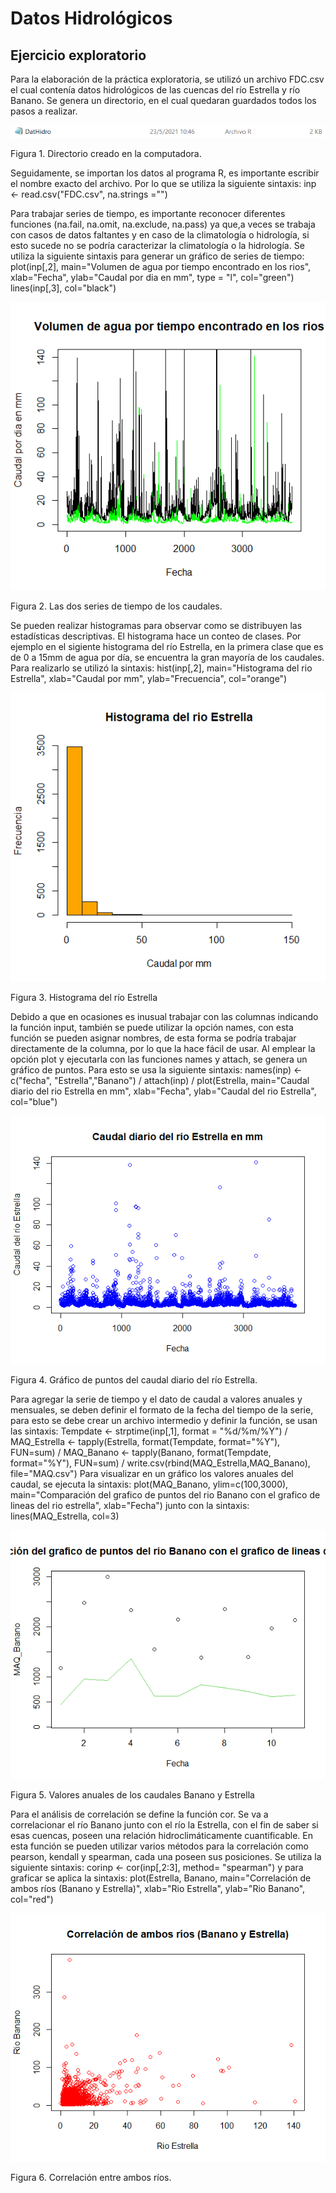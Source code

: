 # Datos Hidrológicos

## Ejercicio exploratorio

Para la elaboración de la práctica exploratoria, se utilizó un archivo FDC.csv el cual contenía datos hidrológicos de las cuencas del río Estrella y río Banano. Se genera un directorio, en el cual quedaran guardados todos los pasos a realizar.

![](Directorio.PNG)

Figura 1. Directorio creado en la computadora.

Seguidamente, se importan los datos al programa R, es importante escribir el nombre exacto del archivo. Por lo que se utiliza la siguiente sintaxis: inp <- read.csv("FDC.csv", na.strings ="")

Para trabajar series de tiempo, es importante reconocer diferentes funciones (na.fail, na.omit, na.exclude, na.pass) ya que,a veces se trabaja con casos de datos faltantes y en caso de la climatología o hidrología, si esto sucede no se podría caracterizar la climatología o la hidrología. Se utiliza la siguiente sintaxis para generar un gráfico de series de tiempo: plot(inp[,2], main="Volumen de agua por tiempo encontrado en los rios", xlab="Fecha", ylab="Caudal por dia en mm", type = "l", col="green")
lines(inp[,3], col="black")

![](Volumen.png)

Figura 2. Las dos series de tiempo de los caudales.

Se pueden realizar histogramas para observar como se distribuyen las estadísticas descriptivas. El histograma hace un conteo de clases. Por ejemplo en el sigiente histograma del río Estrella, en la primera clase que es de 0 a 15mm de agua por día, se encuentra la gran mayoría de los caudales. Para realizarlo se utilizó la sintaxis: hist(inp[,2], main="Histograma del rio Estrella", xlab="Caudal por mm", ylab="Frecuencia", col="orange")

![](Histograma.png)

Figura 3. Histograma del río Estrella

Debido a que en ocasiones es inusual trabajar con las columnas indicando la función input, también se puede utilizar la opción names, con esta función se pueden asignar nombres, de esta forma se podría trabajar directamente de la columna, por lo que la hace fácil de usar. Al emplear la opción plot y ejecutarla con las funciones names y attach, se genera un gráfico de puntos. Para esto se usa la siguiente sintaxis: 
names(inp) <- c("fecha", "Estrella","Banano") /
attach(inp) /
plot(Estrella, main="Caudal diario del rio Estrella en mm", xlab="Fecha", ylab="Caudal del rio Estrella", col="blue") 

![](grafpun.png)

Figura 4. Gráfico de puntos del caudal diario del río Estrella.

Para agregar la serie de tiempo y el dato de caudal a valores anuales y mensuales, se deben definir el formato de la fecha del tiempo de la serie, para esto se debe crear un archivo intermedio y definir la función, se usan las sintaxis: Tempdate <- strptime(inp[,1], format = "%d/%m/%Y") /
MAQ_Estrella <- tapply(Estrella, format(Tempdate, format="%Y"), FUN=sum) /
MAQ_Banano <- tapply(Banano, format(Tempdate, format="%Y"), FUN=sum) /
write.csv(rbind(MAQ_Estrella,MAQ_Banano), file="MAQ.csv")
Para visualizar en un gráfico los valores anuales del caudal, se ejecuta la sintaxis: plot(MAQ_Banano, ylim=c(100,3000), main="Comparación del grafico de puntos del rio Banano con el grafico de lineas del rio estrella", xlab="Fecha") junto con la sintaxis: lines(MAQ_Estrella, col=3)

![](Comp.png)

Figura 5. Valores anuales de los caudales Banano y Estrella

Para el análisis de correlación se define la función cor. Se va a correlacionar el río Banano junto con el río la Estrella, con el fin de saber si esas cuencas, poseen una relación hidroclimáticamente cuantificable. En esta función se pueden utilizar varios métodos para la correlación como pearson, kendall y spearman, cada una poseen sus posiciones. Se utiliza la siguiente sintaxis: corinp <- cor(inp[,2:3], method= "spearman") y para graficar se aplica la sintaxis: plot(Estrella, Banano, main="Correlación de ambos ríos (Banano y Estrella)", xlab="Rio Estrella", ylab="Rio Banano", col="red")

![](Corre.png)

Figura 6. Correlación entre ambos ríos.
